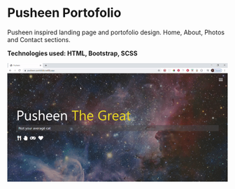 # Pusheen Portofolio

Pusheen inspired landing page and portofolio design. Home, About, Photos and Contact sections.

<b>Technologies used: HTML, Bootstrap, SCSS</b>

![](pusheen.gif)
